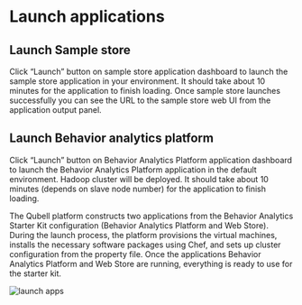 Launch applications
===================

Launch Sample store
-------------------

Click “Launch” button on sample store application dashboard to launch the sample store application in your environment.
It should take about 10 minutes for the application to finish loading.
Once sample store launches successfully you can see the URL to the sample store web UI from the application output panel.

Launch Behavior analytics platform
----------------------------------

Click “Launch” button on Behavior Analytics Platform application dashboard to launch the Behavior Analytics Platform application in the default environment.
Hadoop cluster will be deployed. 
It should take about 10 minutes (depends on slave node number) for the application to finish loading.

The Qubell platform constructs two applications from the  Behavior Analytics Starter Kit configuration (Behavior Analytics Platform and Web Store). 
During the launch process, the platform provisions the virtual machines, installs the necessary software packages using Chef, and sets up cluster configuration from the property file. 
Once the applications Behavior Analytics Platform and Web Store are running, everything is ready to use for the starter kit.

![launch apps][launch_apps]

[launch_apps]: https://raw.github.com/griddynamics/Behavior-Analytic-Starter-Kit/master/docs/images/Developer%20Guide/launch_apps.png
